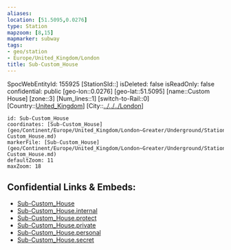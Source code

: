 ```yaml
---
aliases: 
location: [51.5095,0.0276]
type: Station 
mapzoom: [8,15] 
mapmarker: subway 
tags:
- geo/station
- Europe/United_Kingdom/London
title: Sub-Custom_House
---
```

SpocWebEntityId: 155925
[StationSId::]
isDeleted: false
isReadOnly: false
confidential: public
[geo-lon::0.0276]
[geo-lat::51.5095]
[name::Custom House]
[zone::3]
[Num_lines::1]
[switch-to-Rail::0]
[Country::[United_Kingdom](geo/Continent/Europe/United_Kingdom.md)]
[City::[../../../London](../../../London)]


```leaflet
id: Sub-Custom_House
coordinates: [Sub-Custom_House](geo/Continent/Europe/United_Kingdom/London~Greater/Underground/Station/Sub-Custom_House.md)
markerFile: [Sub-Custom_House](geo/Continent/Europe/United_Kingdom/London~Greater/Underground/Station/Sub-Custom_House.md)
defaultZoom: 11 
maxZoom: 18
```


## Confidential Links & Embeds: 
- [Sub-Custom_House](../../../../../../../../_public/geo/Continent/Europe/United_Kingdom/London~Greater/Underground/Station/Sub-Custom_House.md) 
- [Sub-Custom_House.internal](../../../../../../../../_internal/geo/Continent/Europe/United_Kingdom/London~Greater/Underground/Station/Sub-Custom_House.internal.md) 
- [Sub-Custom_House.protect](../../../../../../../../_protect/geo/Continent/Europe/United_Kingdom/London~Greater/Underground/Station/Sub-Custom_House.protect.md) 
- [Sub-Custom_House.private](../../../../../../../../_private/geo/Continent/Europe/United_Kingdom/London~Greater/Underground/Station/Sub-Custom_House.private.md) 
- [Sub-Custom_House.personal](../../../../../../../../_personal/geo/Continent/Europe/United_Kingdom/London~Greater/Underground/Station/Sub-Custom_House.personal.md) 
- [Sub-Custom_House.secret](../../../../../../../../_secret/geo/Continent/Europe/United_Kingdom/London~Greater/Underground/Station/Sub-Custom_House.secret.md) 
